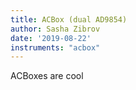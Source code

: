 ```yaml
---
title: ACBox (dual AD9854)
author: Sasha Zibrov
date: '2019-08-22'
instruments: "acbox"
---
```


ACBoxes are cool
